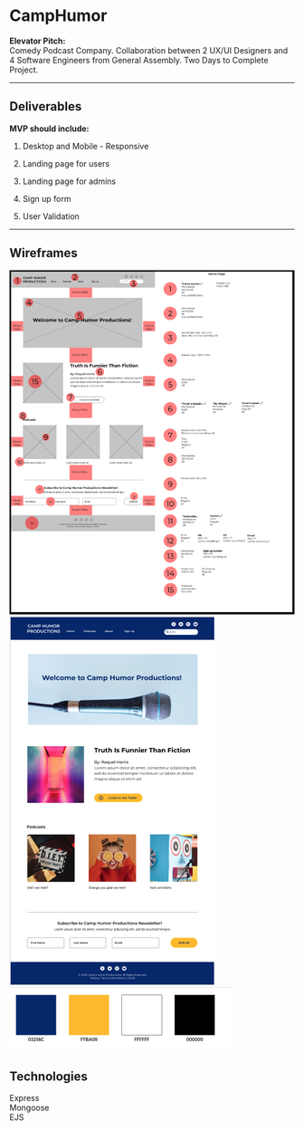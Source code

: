 # CampHumor

**Elevator Pitch:** <br/>
Comedy Podcast Company. Collaboration between 2 UX/UI Designers and 4 Software Engineers from General Assembly. Two Days to Complete Project. 

---

## Deliverables

**MVP should include:**

1. Desktop and Mobile - Responsive

2. Landing page for users

3. Landing page for admins

4. Sign up form

5. User Validation

---

## Wireframes

<img src="./public/images/Wireframe.png">

<img src="./public/images/Wireframe2.png">

<img src="./public/images/color_palette.png">


## Technologies 

Express <br/>
Mongoose <br/>
EJS <br/>